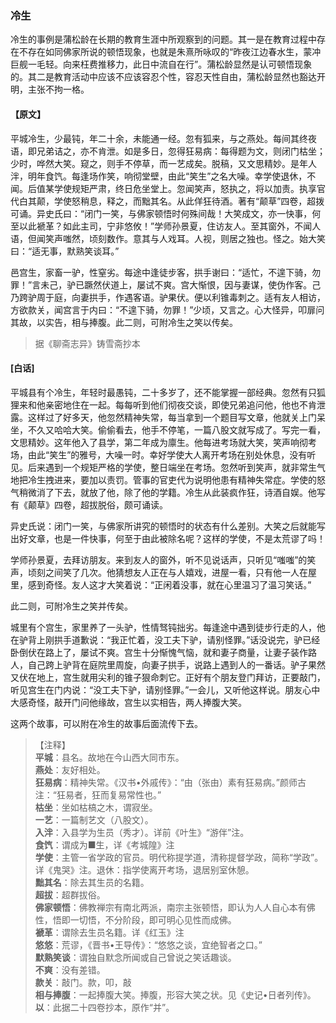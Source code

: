<script type="text/javascript">
    var head = document.getElementsByTagName('head')[0];
    cssURL = '/public/liao.css';
    linkTag = document.createElement('link');
    linkTag.href = cssURL;
    linkTag.setAttribute('type','text/css');
    linkTag.setAttribute('rel','stylesheet');
    head.appendChild(linkTag);
</script>
### 冷生

冷生的事例是蒲松龄在长期的教育生涯中所观察到的问题。其一是在教育过程中存在不存在如同佛家所说的顿悟现象，也就是朱熹所咏叹的“昨夜江边春水生，蒙冲巨舰一毛轻。向来枉费推移力，此日中流自在行”。蒲松龄显然是认可顿悟现象的。其二是教育活动中应该不应该容忍个性，容忍天性自由，蒲松龄显然也豁达开明，主张不拘一格。

#### 【原文】
<section>
平城冷生，少最钝，年二十余，未能通一经。忽有狐来，与之燕处。每间其终夜语，即兄弟诘之，亦不肯泄。如是多日，忽得狂易病：每得题为文，则闭门枯坐；少时，哗然大笑。窥之，则手不停草，而一艺成矣。脱稿，又文思精妙。是年人泮，明年食饩。每逢场作笑，响彻堂壁，由此“笑生”之名大噪。幸学使退休，不闻。后值某学使规矩严肃，终日危坐堂上。忽闻笑声，怒执之，将以加责。执享官代白其颠，学使怒稍息，释之，而黜其名。从此佯狂待酒。著有“颠草”四卷，超拨可诵。异史氏曰：“闭门一笑，与佛家顿悟时何殊间哉！大笑成文，亦一快事，何至以此褫革？如此主司，宁非悠攸！”学师孙景夏，住访友人。至其窗外，不闻人语，但闻笑声嗤然，顷刻数作。意其与人戏耳。人视，则居之独也。怪之。始大笑曰：“适无事，默熟笑谈耳。”

邑宫生，家畜一驴，性窒劣。每途中逢徒步客，拱手谢曰：“适忙，不遑下骑，勿罪！”言未己，驴已蹶然伏道上，屡试不爽。宫大惭恨，因与妻谋，使伪作客。己乃跨驴周于庭，向妻拱手，作遇客语。驴果伏。便以利锥毒刺之。适有友人相访，方欲款关，闻宫言于内曰：“不遑下骑，勿罪！”少顷，又言之。心大怪异，叩扉问其故，以实告，相与捧腹。此二则，可附冷生之笑以传矣。

</section>

> 据《聊斋志异》铸雪斋抄本

#### [白话]
<aside>

平城县有个冷生，年轻时最愚钝，二十多岁了，还不能掌握一部经典。忽然有只狐狸来和他亲密地住在一起。每每听到他们彻夜交谈，即使兄弟追问他，他也不肯泄露。这样过了好多天，他忽然精神失常，每当拿到一个题目写文章，他就关上门呆坐，不久又哈哈大笑。偷偷看去，他手不停笔，一篇八股文就写成了。写完一看，文思精妙。这年他入了县学，第二年成为廪生。他每进考场就大笑，笑声响彻考场，由此“笑生”的雅号，大噪一时。幸好学使大人离开考场在别处休息，没有听见。后来遇到一个规矩严格的学使，整日端坐在考场。忽然听到笑声，就非常生气地把冷生拽进来，要加以责罚。管事的官吏代为说明他患有精神失常症。学使的怒气稍微消了下去，就放了他，除了他的学籍。冷生从此装疯作狂，诗酒自娱。他写有《颠草》四卷，超拔脱俗，颇可诵读。

异史氏说：闭门一笑，与佛家所讲究的顿悟时的状态有什么差别。大笑之后就能写出好文章，也是一件快事，何至于由此被除名呢？这样的学使，不是太荒谬了吗！

学师孙景夏，去拜访朋友。来到友人的窗外，听不见说话声，只听见“嗤嗤”的笑声，顷刻之间笑了几次。他猜想友人正在与人嬉戏，进屋一看，只有他一人在屋里，感到奇怪。友人这才大笑着说：“正闲着没事，就在心里温习了温习笑话。”

此二则，可附冷生之笑并传矣。

城里有个宫生，家里养了一头驴，性情驽钝拙劣。每逢途中遇到徒步行走的人，他在驴背上刚拱手道歉说：“我正忙着，没工夫下驴，请别怪罪。”话没说完，驴已经卧倒伏在路上了，屡试不爽。宫生十分惭愧气恼，就和妻子商量，让妻子装作路人，自己跨上驴背在庭院里周旋，向妻子拱手，说路上遇到人的一番话。驴子果然又伏在地上，宫生就用尖利的锥子狠命刺它。正好有个朋友登门拜访，正要敲门，听见宫生在门内说：“没工夫下驴，请别怪罪。”一会儿，又听他这样说。朋友心中大感奇怪，敲开门问他缘故，宫生以实相告，两人捧腹大笑。

这两个故事，可以附在冷生的故事后面流传下去。

</aside>

> 【注释】  
<b>平城</b>：县名。故地在今山西大同市东。  
<b>燕处</b>：友好相处。  
<b>狂易病</b>：精神失常。《汉书•外戚传》：“由（张由）素有狂易病。”颜师古注：“狂易者，狂而复易常性也。”  
<b>枯坐</b>：坐如枯槁之木，谓寂坐。  
<b>一艺</b>：一篇制艺文（八股文）。  
<b>入泮</b>：入县学为生员（秀才）。详前《叶生》“游伴”注。  
<b>食饩</b>：谓成为■生，详《考城隍》注  
<b>学使</b>：主管一省学政的官员。明代称提学道，清称提督学政，简称“学政”。详《鬼哭》注。退休：指学使离开考场，退居别室休憩。  
<b>黜其名</b>：除去其生员的名籍。  
<b>超拔</b>：超群拔俗。  
<b>佛家顿悟</b>：佛教禅宗有南北两派，南宗主张顿悟，即认为人人自心本有佛性，悟即一切悟，不分阶段，即可明心见性而成佛。  
<b>褫革</b>：谓除去生员名籍。详《红玉》注  
<b>悠悠</b>：荒谬，《晋书•王导传》：“悠悠之谈，宜绝智者之口。”  
<b>默熟笑谈</b>：谓独自默念所闻或自己曾说之笑话趣谈。  
<b>不爽</b>：没有差错。  
<b>款关</b>：敲门。款，叩，敲  
<b>相与捧腹</b>：一起捧腹大笑。捧腹，形容大笑之状。见《史记•日者列传》。  
<b>以</b>：此据二十四卷抄本，原作“并”。  
